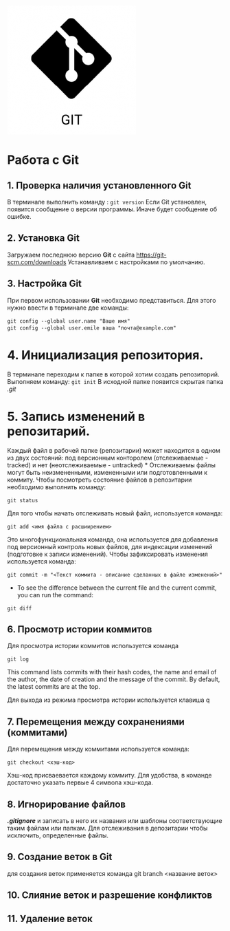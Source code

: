 ![Git-logo](Asset-16-300x300.png)

# Работа с Git
## 1. Проверка наличия установленного Git
В терминале выполнить команду : `git version`
Если Git установлен, появится сообщение о версии программы. Иначе будет сообщение об ошибке.

## 2. Установка Git
Загружаем последнюю версию **Git** с сайта https://git-scm.com/downloads
Устанавливаем с настройками по умолчанию.

## 3. Настройка Git
При первом использовании **Git** необходимо представиться. Для этого нужно ввести в терминале две команды: 
```
git config --global user.name "Ваше имя"
git config --global user.emile ваша "почта@example.com"
```
# 4. Инициализация репозитория.
В терминале переходим к папке в которой хотим создать репозиторий. Выполняем команду: `git init`
В исходной папке появится скрытая папка *.git*

# 5. Запись изменений в репозитарий.

Каждый файл в рабочей папке (репозитарии) может находится в одном из двух состояний: под версионным конторолем (отслеживаемые -tracked) и нет (неотслеживаемые - untracked)
*
Отслеживаемы файлы могут быть неизмененными, измененными или подготовленными к коммиту.
Чтобы посмотреть состояние файлов в репозитарии необходимо выполнить команду:
```
git status
```
Для того чтобы начать отслеживать новый файл, используется команда:
```
git add <имя файла с расшиирением>
```
Это многофункциональная команда, она используется для добавления под версионный контроль новых файлов, для индексации изменений (подготовке к записи изменений).
Чтобы зафиксировать изменения используется команда:
```
git commit -m "<Текст коммита - описание сделанных в файле изменений>"
```
* To see the difference between the current file and the current commit, you can run the command:
```
git diff
```
## 6. Просмотр истории коммитов
Для просмотра истории коммитов используется команда 
```
git log
```
This command lists commits with their hash codes, the name and email of the author, the date of creation and the message of the commit.
By default, the latest commits are at the top.

Для выхода из режима просмотра истории используется клавиша q

## 7. Перемещения между сохранениями (коммитами)
Для перемещения между коммитами используется команда:
```
git checkout <хэш-код>
```
Хэш-код присваевается каждому коммиту. Для удобства, в команде достаточно указать первые 4 символа хэш-кода.

## 8. Игнорирование файлов

***.gitignore*** и записать в него их названия или шаблоны соответствующие таким файлам или папкам.
Для отслеживания в депозитарии чтобы исключить, определенные файлы.

## 9. Создание веток в Git
для создания веток применяется команда git branch <название веток>
## 10. Слияние веток и разрешение конфликтов
## 11. Удаление веток
